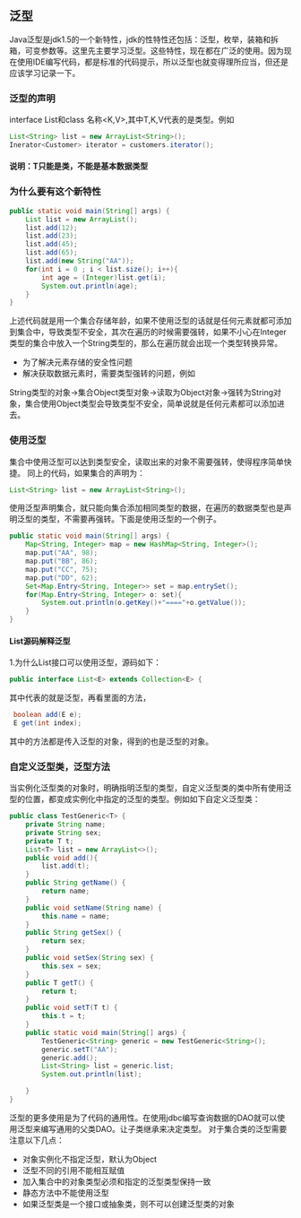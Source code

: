 ## 泛型
Java泛型是jdk1.5的一个新特性，jdk的性特性还包括：泛型，枚举，装箱和拆箱，可变参数等。这里先主要学习泛型。这些特性，现在都在广泛的使用。因为现在使用IDE编写代码，都是标准的代码提示，所以泛型也就变得理所应当，但还是应该学习记录一下。
### 泛型的声明
interface List<T>和class 名称<K,V>,其中T,K,V代表的是类型。例如
```java
List<String> list = new ArrayList<String>();
Inerator<Customer> iterator = customers.iterator();
```
#### 说明：T只能是类，不能是基本数据类型
### 为什么要有这个新特性

```java
public static void main(String[] args) {
	List list = new ArrayList();
	list.add(12);
	list.add(23);
	list.add(45);
	list.add(65);
	list.add(new String("AA"));
	for(int i = 0 ; i < list.size(); i++){
		int age = (Integer)list.get(i);
		System.out.println(age);
	}
}
```
上述代码就是用一个集合存储年龄，如果不使用泛型的话就是任何元素就都可添加到集合中，导致类型不安全，其次在遍历的时候需要强转，如果不小心在Integer类型的集合中放入一个String类型的，那么在遍历就会出现一个类型转换异常。

* 为了解决元素存储的安全性问题
* 解决获取数据元素时，需要类型强转的问题，例如

String类型的对象→集合Object类型对象→读取为Object对象→强转为String对象，集合使用Object类型会导致类型不安全，简单说就是任何元素都可以添加进去。

### 使用泛型
集合中使用泛型可以达到类型安全，读取出来的对象不需要强转，使得程序简单快捷。
同上的代码，如果集合的声明为：

```java
List<String> list = new ArrayList<String>();
```
使用泛型声明集合，就只能向集合添加相同类型的数据，在遍历的数据类型也是声明泛型的类型，不需要再强转。下面是使用泛型的一个例子。

```java
public static void main(String[] args) {
	Map<String, Integer> map = new HashMap<String, Integer>();
	map.put("AA", 98);
	map.put("BB", 86);
	map.put("CC", 75);
	map.put("DD", 62);
	Set<Map.Entry<String, Integer>> set = map.entrySet();
	for(Map.Entry<String, Integer> o: set){
		System.out.println(o.getKey()+"===="+o.getValue());
	}
}
```
#### List源码解释泛型
1.为什么List接口可以使用泛型，源码如下：

```java
public interface List<E> extends Collection<E> {
```
其中<E>代表的就是泛型，再看里面的方法，

```java
 boolean add(E e);
 E get(int index);
```
其中的方法都是传入泛型的对象，得到的也是泛型的对象。
### 自定义泛型类，泛型方法
当实例化泛型类的对象时，明确指明泛型的类型，自定义泛型类的类中所有使用泛型的位置，都变成实例化中指定的泛型的类型。例如如下自定义泛型类：

```java
public class TestGeneric<T> {
	private String name;
	private String sex;
	private T t;
	List<T> list = new ArrayList<>();
	public void add(){
		list.add(t);
	}
	public String getName() {
		return name;
	}
	public void setName(String name) {
		this.name = name;
	}
	public String getSex() {
		return sex;
	}
	public void setSex(String sex) {
		this.sex = sex;
	}
	public T getT() {
		return t;
	}
	public void setT(T t) {
		this.t = t;
	}
	public static void main(String[] args) {
		TestGeneric<String> generic = new TestGeneric<String>();
		generic.setT("AA");
		generic.add();
		List<String> list = generic.list;
		System.out.println(list);
		
	}
}
```
泛型的更多使用是为了代码的通用性。在使用jdbc编写查询数据的DAO就可以使用泛型来编写通用的父类DAO。让子类继承来决定类型。
对于集合类的泛型需要注意以下几点：
* 对象实例化不指定泛型，默认为Object
* 泛型不同的引用不能相互赋值
* 加入集合中的对象类型必须和指定的泛型类型保持一致
* 静态方法中不能使用泛型
* 如果泛型类是一个接口或抽象类，则不可以创建泛型类的对象
